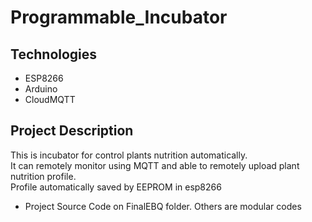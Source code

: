 # Programmable_Incubator

## Technologies
* ESP8266
* Arduino
* CloudMQTT

## Project Description
This is incubator for control plants nutrition automatically. </br>
It can remotely monitor using MQTT and able to remotely upload plant nutrition profile. </br>
Profile automatically saved by EEPROM in esp8266
* Project Source Code on FinalEBQ folder. Others are modular codes 

